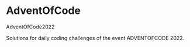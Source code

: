 # AdventOfCode
AdventOfCode2022

Solutions for daily coding challenges of the event ADVENTOFCODE 2022.

